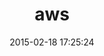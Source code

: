 ---
layout: post
title:  "aws"
repo:   "appoxy/aws"
date:   2015-02-18 17:25:24
gemurl: http://github.com/appoxy/aws/
---